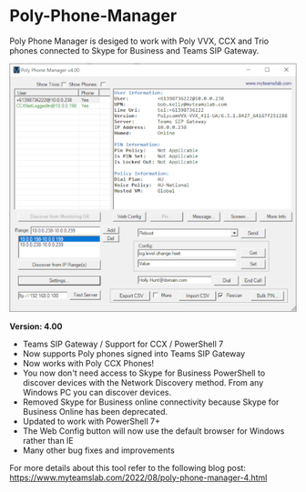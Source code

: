 # Poly-Phone-Manager

Poly Phone Manager is desiged to work with Poly VVX, CCX and Trio phones connected to Skype for Business and Teams SIP Gateway.

![Image](https://github.com/jamescussen/Poly-Phone-Manager/raw/main/PolyPhoneManager4.00sm.png)

**Version: 4.00**
- Teams SIP Gateway / Support for CCX / PowerShell 7
- Now supports Poly phones signed into Teams SIP Gateway
- Now works with Poly CCX Phones!
- You now don't need access to Skype for Business PowerShell to discover devices with the Network Discovery method. From any Windows PC you can discover devices.
- Removed Skype for Business online connectivity because Skype for Business Online has been deprecated.
- Updated to work with PowerShell 7+
- The Web Config button will now use the default browser for Windows rather than IE
- Many other bug fixes and improvements

For more details about this tool refer to the following blog post: https://www.myteamslab.com/2022/08/poly-phone-manager-4.html


